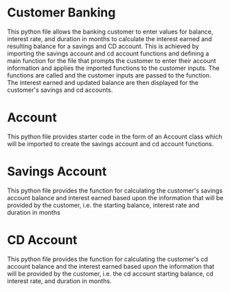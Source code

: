 # Customer Banking
This python file allows the banking customer to enter values for balance, interest rate, and duration in months to calculate the interest earned and resulting balance for a savings and CD account. This is achieved by importing the savings account and cd account functions and defining a main function for the file that prompts the customer to enter their account information and applies the imported functions to the customer inputs. The functions are called and the customer inputs are passed to the function. The interest earned and updated balance are then displayed for the customer's savings and cd accounts.
# Account
This python file provides starter code in the form of an Account class which will be imported to create the savings account and cd account functions.
# Savings Account
This python file provides the function for calculating the customer's savings account balance and interest earned based upon the information that will be provided by the customer, i.e. the starting balance, interest rate and duration in months
# CD Account
This python file provides the function for calculating the customer's cd account balance and the interest earned based upon the information that will be provided by the customer, i.e. the cd account starting balance, cd interest rate, and duration in months.